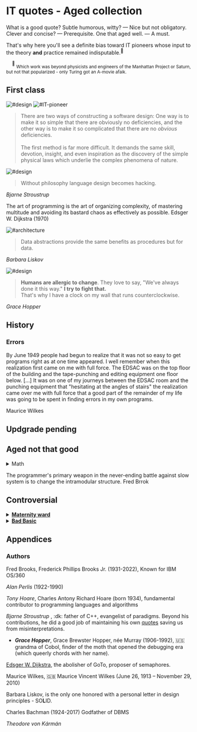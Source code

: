 # IT quotes - Aged collection

What is a good quote? 
Subtle humorous, witty? — Nice but not obligatory. 
Clever and concise? — Prerequisite.
One that aged well. — A must.

That's why here you'll see a definite bias toward IT pioneers whose input to the theory **and** practice remained indisputable.<sup>:raising_hand:</sup>  

&nbsp;&nbsp;&nbsp;&nbsp;<sup>:raising_hand:</sup> <sub>Which work was beyond physicists and engineers of the Manhattan Project or Saturn, but not that popularized - only Turing got an A-movie afaik.</sub>


## First class

![#design](https://img.shields.io/badge/%23-Design-yellow) 
![#IT-pioneer](https://img.shields.io/badge/IT-Pioneer-orange) 

> There are two ways of constructing a software design: One way is to make it so simple that there are obviously no deficiencies, and the other way is to make it so complicated that there are no *obvious* deficiencies.\
&nbsp;\
The first method is far more difficult. It demands the same skill, devotion, insight, and even inspiration as the discovery of the simple physical laws which underlie the complex phenomena of nature.

![#design](https://img.shields.io/badge/%23-Design-yellow) 
> Without philosophy language design becomes hacking.

_Bjarne Stroustrup_

The art of programming is the art of organizing complexity, of mastering multitude and avoiding its bastard chaos as effectively as possible.
Edsger W. Dijkstra (1970)

![#architecture](https://img.shields.io/badge/%23-Architecture-yellow) 
> Data abstractions provide the same benefits as procedures but for data.

_Barbara Liskov_


![#design](https://img.shields.io/badge/%23-Methodolgy-yellow) 

> **Humans are allergic to change**. They love to say, "We've always done it this way."  **I try to fight that.**\
That's why I have a clock on my wall that runs counterclockwise.

*Grace Hopper*

## History


### Errors

By June 1949 people had begun to realize that it was not so easy to get programs right as at one time appeared. I well remember when this realization first came on me with full force.
The EDSAC was on the top floor of the building and the tape-punching and editing equipment one floor below. [...] It was on one of my journeys between the EDSAC room and the punching equipment that "hesitating at the angles of stairs" the realization came over me with full force that a good part of the remainder of my life was going to be spent in finding errors in my own programs.

Maurice Wilkes

## Updgrade pending

## Aged not that good

<details>
<summary>Math</summary>

> Prolonged contact with the computer turns mathematicians into clerks and vice versa.
_Alan Perlis_

> Programming is one of the most difficult branches of applied mathematics; the poorer mathematicians had better remain pure mathematicians.

Edsger W. Dijkstra (1975)

---

</details>


The programmer's primary weapon in the never-ending battle against slow system is to change the intramodular structure. 
Fred Brrok

## Controversial

<details>
<summary><b><ins>Maternity ward</ins></b></summary>

>  Everyone knows it takes a woman nine months to have a baby. But you Americans think if you get nine women pregnant, you can have a baby in a month.\
_Theodore von Kármán_ (1957)

It would be ok for this specific case but _Fred Brooks_ popularized it in "The Mythical Man-Month":

> The bearing of a child takes nine months, no matter how many women are assigned.


Not only derogatory but illogical. Finding nine women in the vicinity who will deliver ten babies in half a month will take a couple of days. 

Edsger W. Dijkstra conveyed the idea much more plausible (albeit about languages, 1975):

> It is impossible to sharpen a pencil with a blunt axe. It is equally vain to try to do it with **ten** blunt axes instead.

---

</details>

<details>
<summary><b><ins>Bad Basic</ins></b></summary>

> It is practically impossible to teach good programming to students that have had a prior exposure to BASIC:\
as potential programmers they are mentally mutilated beyond hope of regeneration.

My opinion is that languages as Basic offer an easy EINSTIEG to newbies and NUBs (i even stated this in my [LN REMINISCENCE](LN-view.md))

</details>

## Appendices

### Authors


Fred Brooks, Frederick Phillips Brooks Jr. (1931-2022), Known for IBM	OS/360

_Alan Perlis_ (1922-1990)

*Tony Hoare*, Charles Antony Richard Hoare
 (born 1934), fundamental contributor to programming languages and algorithms

_Bjarne Stroustrup_ , :dk: father of C++, evangelist of paradigms.
Beyond his contributions, he did a good job of maintaining his own [quotes](https://www.stroustrup.com/quotes.html) saving us from misinterpretations.

+ ***Grace Hopper***, Grace Brewster Hopper, née Murray  (1906-1992), :us: grandma of Cobol, finder of the moth that opened the debugging era (which queerly chords with her name).

[Edsger W. Dijkstra](wiki), the abolisher of GoTo, proposer of semaphores.

Maurice Wilkes, 🇬🇧 Maurice Vincent Wilkes (June 26, 1913 – November 29, 2010) 

Barbara Liskov, is the only one honored with a personal letter in design principles - SO**L**ID.

Charles Bachman (1924-2017) Godfather of DBMS

_Theodore von Kármán_
